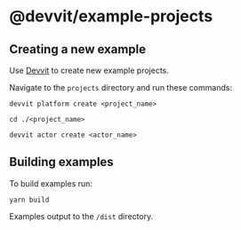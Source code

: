 # @devvit/example-projects

## Creating a new example

Use [Devvit](https://www.npmjs.com/package/@devvit/cli) to create new example projects.

Navigate to the `projects` directory and run these commands:

`devvit platform create <project_name>`

`cd ./<project_name>`

`devvit actor create <actor_name>`


## Building examples

To build examples run:

`yarn build`

Examples output to the `/dist` directory.
